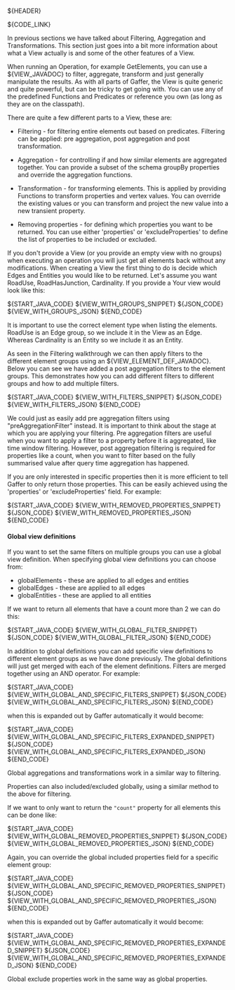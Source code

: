 ${HEADER}

${CODE_LINK}

In previous sections we have talked about Filtering, Aggregation and Transformations.
This section just goes into a bit more information about what a View actually is and some of the other features of a View.

When running an Operation, for example GetElements, you can use a ${VIEW_JAVADOC} to filter, aggregate, transform and just generally manipulate the results.
As with all parts of Gaffer, the View is quite generic and quite powerful, but can be tricky to get going with.
You can use any of the predefined Functions and Predicates or reference you own (as long as they are on the classpath).

There are quite a few different parts to a View, these are:

- Filtering - for filtering entire elements out based on predicates. Filtering can be applied: pre aggregation, post aggregation and post transformation.

- Aggregation - for controlling if and how similar elements are aggregated together. You can provide a subset of the schema groupBy properties and override the aggregation functions.

- Transformation - for transforming elements. This is applied by providing Functions to transform properties and vertex values. You can override the existing values or you can transform and project the new value into a new transient property.

- Removing properties - for defining which properties you want to be returned. You can use either 'properties' or 'excludeProperties' to define the list of properties to be included or excluded.


If you don't provide a View (or you provide an empty view with no groups) when
executing an operation you will just get all elements back without any modifications.
When creating a View the first thing to do is decide which Edges and Entities you would like to be returned.
Let's assume you want RoadUse, RoadHasJunction, Cardinality. If you provide a Your view would look like this:

${START_JAVA_CODE}
${VIEW_WITH_GROUPS_SNIPPET}
${JSON_CODE}
${VIEW_WITH_GROUPS_JSON}
${END_CODE}

It is important to use the correct element type when listing the elements.
RoadUse is an Edge group, so we include it in the View as an Edge. Whereas Cardinality
is an Entity so we include it as an Entity.

As seen in the Filtering walkthrough we can then apply filters to the different element groups using an ${VIEW_ELEMENT_DEF_JAVADOC}.
Below you can see we have added a post aggregation filters to the element groups.
This demonstrates how you can add different filters to different groups and how to add multiple filters.

${START_JAVA_CODE}
${VIEW_WITH_FILTERS_SNIPPET}
${JSON_CODE}
${VIEW_WITH_FILTERS_JSON}
${END_CODE}

We could just as easily add pre aggregation filters using "preAggregationFilter" instead.
It is important to think about the stage at which you are applying your filtering.
Pre aggregation filters are useful when you want to apply a filter to a property
before it is aggregated, like time window filtering. However, post aggregation
filtering is required for properties like a count, when you want to filter based
on the fully summarised value after query time aggregation has happened.


If you are only interested in specific properties then it is more efficient to tell Gaffer to only return those properties.
This can be easily achieved using the 'properties' or 'excludeProperties' field.
For example:

${START_JAVA_CODE}
${VIEW_WITH_REMOVED_PROPERTIES_SNIPPET}
${JSON_CODE}
${VIEW_WITH_REMOVED_PROPERTIES_JSON}
${END_CODE}

#### Global view definitions

If you want to set the same filters on multiple groups you can use a global view definition.
When specifying global view definitions you can choose from:

- globalElements - these are applied to all edges and entities
- globalEdges - these are applied to all edges
- globalEntities - these are applied to all entities

If we want to return all elements that have a count more than 2 we can do this:

${START_JAVA_CODE}
${VIEW_WITH_GLOBAL_FILTER_SNIPPET}
${JSON_CODE}
${VIEW_WITH_GLOBAL_FILTER_JSON}
${END_CODE}

In addition to global definitions you can add specific view definitions to different element groups as we have done previously.
The global definitions will just get merged with each of the element definitions.
Filters are merged together using an AND operator. For example:

${START_JAVA_CODE}
${VIEW_WITH_GLOBAL_AND_SPECIFIC_FILTERS_SNIPPET}
${JSON_CODE}
${VIEW_WITH_GLOBAL_AND_SPECIFIC_FILTERS_JSON}
${END_CODE}

when this is expanded out by Gaffer automatically it would become:

${START_JAVA_CODE}
${VIEW_WITH_GLOBAL_AND_SPECIFIC_FILTERS_EXPANDED_SNIPPET}
${JSON_CODE}
${VIEW_WITH_GLOBAL_AND_SPECIFIC_FILTERS_EXPANDED_JSON}
${END_CODE}

Global aggregations and transformations work in a similar way to filtering.

Properties can also included/excluded globally, using a similar method to the above for filtering.

If we want to only want to return the `"count"` property for all elements this can be done like:

${START_JAVA_CODE}
${VIEW_WITH_GLOBAL_REMOVED_PROPERTIES_SNIPPET}
${JSON_CODE}
${VIEW_WITH_GLOBAL_REMOVED_PROPERTIES_JSON}
${END_CODE}

Again, you can override the global included properties field for a specific element group:

${START_JAVA_CODE}
${VIEW_WITH_GLOBAL_AND_SPECIFIC_REMOVED_PROPERTIES_SNIPPET}
${JSON_CODE}
${VIEW_WITH_GLOBAL_AND_SPECIFIC_REMOVED_PROPERTIES_JSON}
${END_CODE}

when this is expanded out by Gaffer automatically it would become:

${START_JAVA_CODE}
${VIEW_WITH_GLOBAL_AND_SPECIFIC_REMOVED_PROPERTIES_EXPANDED_SNIPPET}
${JSON_CODE}
${VIEW_WITH_GLOBAL_AND_SPECIFIC_REMOVED_PROPERTIES_EXPANDED_JSON}
${END_CODE}

Global exclude properties work in the same way as global properties.
